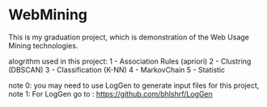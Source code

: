 # WebMining

This is my graduation project, which is demonstration of the Web Usage Mining technologies.


alogrithm used in this project:
1 - Association Rules (apriori)
2 - Clustring (DBSCAN)
3 - Classification (K-NN)
4 - MarkovChain
5 - Statistic


note 0: you may need to use LogGen to generate input files for this project,
note 1: For LogGen go to : https://github.com/bhlshrf/LogGen
